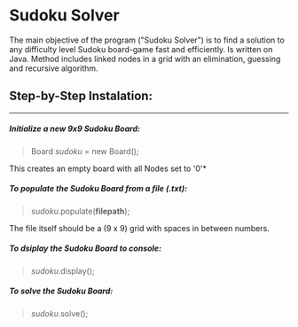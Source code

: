 # Sudoku Solver
The main objective of the program ("Sudoku Solver") is to find a solution to any difficulty level Sudoku board-game fast and efficiently.
Is written on Java. Method includes linked nodes in a grid with an elimination, guessing and recursive algorithm.
## Step-by-Step Instalation:
---
##### Initialize a new 9x9 Sudoku Board: 
> Board *sudoku* = new Board();

This creates an empty board with all Nodes set to '0'*

##### To populate the Sudoku Board from a file (.txt):
> *sudoku*.populate(**filepath**);

The file itself should be a (9 x 9) grid with spaces in between numbers.

##### To dsiplay the Sudoku Board to console:
> *sudoku*.display();

##### To solve the Sudoku Board:
> *sudoku*.solve();
